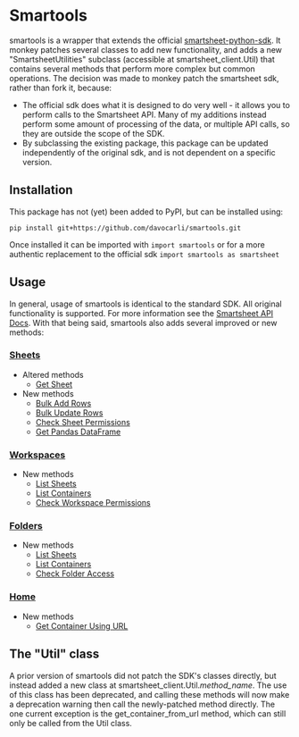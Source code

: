 
# Smartools

smartools is a wrapper that extends the official [smartsheet-python-sdk]. It monkey patches several classes to add new functionality, and adds a new "SmartsheetUtilities" subclass (accessible at smartsheet_client.Util) that contains several methods that perform more complex but common operations. The decision was made to monkey patch the smartsheet sdk, rather than fork it, because:
- The official sdk does what it is designed to do very well - it allows you to perform calls to the Smartsheet API. Many of my additions instead perform some amount of processing of the data, or multiple API calls, so they are outside the scope of the SDK.
- By subclassing the existing package, this package can be updated independently of the original sdk, and is not dependent on a specific version.

## Installation
This package has not (yet) been added to PyPI, but can be installed using:
```
pip install git+https://github.com/davocarli/smartools.git
```
Once installed it can be imported with `import smartools` or for a more authentic replacement to the official sdk `import smartools as smartsheet`

## Usage
In general, usage of smartools is identical to the standard SDK. All original functionality is supported. For more information see the [Smartsheet API Docs](https://smartsheet-platform.github.io/api-docs/?python#). With that being said, smartools also adds several improved or new methods:

### [Sheets](./docs/sheets.md)
- Altered methods
    - [Get Sheet](./docs/sheets.md#get-sheet---smartsheet_clientsheetsget_sheet)
- New methods
    - [Bulk Add Rows](./docs/sheets.md#bulk-add-rows--smartsheet_clientsheetsbulk_add_rows)
    - [Bulk Update Rows](./docs/sheets.md#bulk-update-rows--smartsheet_clientsheetsbulk_update_rows)
    - [Check Sheet Permissions](./docs/sheets.md#check-sheet-permissions--smartsheet_clientsheetscheck_sheet_permissions)
    - [Get Pandas DataFrame](./docs/sheets.md#get-pandas-dataframe--smartsheet_clientsheetsget_sheet_as_pandas_dataframe)

### [Workspaces](./docs/workspaces.md)
- New methods
    - [List Sheets](./docs/workspaces.md#list-sheets---smartsheet_clientworkspaceslist_sheets_in_workspace)
    - [List Containers](./docs/workspaces.md#list-containers--smartsheet_clientworkspaceslist_containers_in_workspace)
    - [Check Workspace Permissions](./docs/workspaces.md#check-workspace-permissions--smartsheet_clientworkspacescheck_workspace_permissions)

### [Folders](./docs/folders.md)
- New methods
    - [List Sheets](./docs/folders.md#list-sheets---smartsheet_clientfolderslist_sheets_in_folder)
    - [List Containers](./docs/folders.md#list-containers--smartsheet_clientfolderslist_containers_in_folder)
    - [Check Folder Access](./docs/folders.md#check-folder-access--smartsheet_clientfolderscheck_folder_access)

### [Home](./docs/home.md)
- New methods
    - [Get Container Using URL](./docs/home.md#get-container-using-url--smartsheet_clienthomeget_container_from_url)

## The "Util" class
A prior version of smartools did not patch the SDK's classes directly, but instead added a new class at smartsheet_client.Util.*method_name*. The use of this class has been deprecated, and calling these methods will now make a deprecation warning then call the newly-patched method directly. The one current exception is the get_container_from_url method, which can still only be called from the Util class.


[smartsheet-python-sdk]: <https://github.com/smartsheet-platform/smartsheet-python-sdk>
